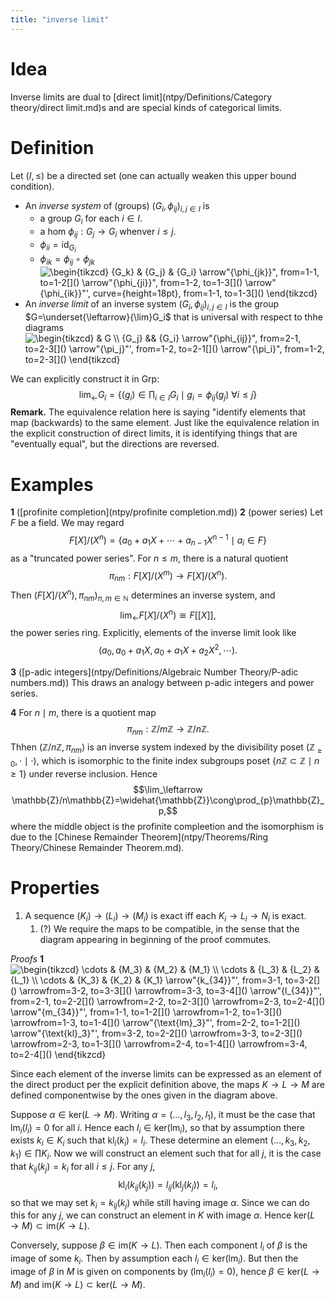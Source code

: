 ```yaml
---
title: "inverse limit"
---
```


# Idea
Inverse limits are dual to [direct limit](ntpy/Definitions/Category theory/direct limit.md)s and are special kinds of categorical limits.

# Definition
Let $(I,\leq)$ be a directed set (one can actually weaken this upper bound condition).
- An *inverse system* of (groups) $(G_i,\phi_{ij})_{i,j\in I}$ is 
	- a group $G_i$ for each $i\in I$.
	- a hom $\phi_{ij}:G_j\to G_i$ whenver $i\leq j$.
	- $\phi_{ii}=\text{id}_{G_i}$
	- $\phi_{ik}=\phi_{ij}\circ\phi_{jk}$ 
<img align="center" src="https://i.upmath.me/svg/%5Cbegin%7Btikzcd%7D%0A%09%7BG_k%7D%20%26%20%7BG_j%7D%20%26%20%7BG_i%7D%0A%09%5Carrow%5B%22%7B%5Cphi_%7Bjk%7D%7D%22%2C%20from%3D1-1%2C%20to%3D1-2%5D%0A%09%5Carrow%5B%22%7B%5Cphi_%7Bji%7D%7D%22%2C%20from%3D1-2%2C%20to%3D1-3%5D%0A%09%5Carrow%5B%22%7B%5Cphi_%7Bik%7D%7D%22'%2C%20curve%3D%7Bheight%3D18pt%7D%2C%20from%3D1-1%2C%20to%3D1-3%5D%0A%5Cend%7Btikzcd%7D" alt="\begin{tikzcd}
	{G_k} &amp; {G_j} &amp; {G_i}
	\arrow&quot;{\phi_{jk}}&quot;, from=1-1, to=1-2[]()
	\arrow&quot;{\phi_{ji}}&quot;, from=1-2, to=1-3[]()
	\arrow&quot;{\phi_{ik}}&quot;', curve={height=18pt}, from=1-1, to=1-3[]()
\end{tikzcd}" />
- An *inverse limit* of an inverse system $(G_i,\phi_{ij})_{i,j\in I}$ is the group $G=\underset{\leftarrow}{\lim}G_i$ that is universal with respect to thhe diagrams <img align="center" src="https://i.upmath.me/svg/%5Cbegin%7Btikzcd%7D%0A%09%26%20G%20%5C%5C%0A%09%7BG_j%7D%20%26%26%20%7BG_i%7D%0A%09%5Carrow%5B%22%7B%5Cphi_%7Bij%7D%7D%22%2C%20from%3D2-1%2C%20to%3D2-3%5D%0A%09%5Carrow%5B%22%7B%5Cpi_j%7D%22'%2C%20from%3D1-2%2C%20to%3D2-1%5D%0A%09%5Carrow%5B%22%7B%5Cpi_i%7D%22%2C%20from%3D1-2%2C%20to%3D2-3%5D%0A%5Cend%7Btikzcd%7D" alt="\begin{tikzcd}
	&amp; G \\
	{G_j} &amp;&amp; {G_i}
	\arrow&quot;{\phi_{ij}}&quot;, from=2-1, to=2-3[]()
	\arrow&quot;{\pi_j}&quot;', from=1-2, to=2-1[]()
	\arrow&quot;{\pi_i}&quot;, from=1-2, to=2-3[]()
\end{tikzcd}" />

We can explicitly construct it in $\text{Grp}$:
$$
\lim_\leftarrow G_i=\{(g_i)\in\prod_{i\in I}G_i\mid g_i=\phi_{ij}(g_j)\ \forall i\leq j\}
$$
**Remark.** The equivalence relation here is saying "identify elements that map (backwards) to the same element. Just like the equivalence relation in the explicit construction of direct limits, it is identifying things that are "eventually equal", but the directions are reversed.

# Examples
**1** ([profinite completion](ntpy/profinite completion.md))
 **2** (power series)
 Let $F$ be a field. We may regard
 $$ F[X]/(X^n)=\{a_0+a_1X+\cdots+a_{n-1}X^{n-1}\mid a_i\in F\} $$ 
 as a "truncated power series". For $n\leq m$, there is a natural quotient $$\pi_{nm}:F[X]/(X^m)\to F[X]/(X^n).$$ Then $(F[X]/(X^n),\pi_{nm})_{n,m\in\mathbb{N}}$ determines an inverse system, and
 $$ \lim_\leftarrow F[X]/(X^n)\cong F[[X]], $$ the power series ring. Explicitly, elements of the inverse limit look like $$ (a_0, a_0+a_1X,a_0+a_1X+a_2X^2,\cdots).$$

**3** ([p-adic integers](ntpy/Definitions/Algebraic Number Theory/P-adic numbers.md))
 This draws an analogy between p-adic integers and power series.
 
 **4**
 For $n\mid m$, there is a quotient map $$\pi_{nm}:\mathbb{Z}/m\mathbb{Z}\to\mathbb{Z}/n\mathbb{Z}.$$ Thhen $(\mathbb{Z}/n\mathbb{Z},\pi_{nm})$ is an inverse system indexed by the divisibility poset $(\mathbb{Z}_{\geq 0},\cdot\mid\cdot)$, which is isomorphic to the finite index subgroups poset $\{n\mathbb{Z}\subset\mathbb{Z}\mid n\geq 1\}$ under reverse inclusion. Hence 
 $$\lim_\leftarrow \mathbb{Z}/n\mathbb{Z}=\widehat{\mathbb{Z}}\cong\prod_{p}\mathbb{Z}_p,$$
 where the middle object is the profinite compleetion and the isomorphism is due to the [Chinese Remainder Theorem](ntpy/Theorems/Ring Theory/Chinese Remainder Theorem.md).
 
 # Properties
 1. A sequence $(K_i)\to (L_i)\to (M_i)$ is exact iff each $K_i\to L_i\to N_i$ is exact.
	 1. (?) We require the maps to be compatible, in the sense that the diagram appearing in beginning of the proof commutes.

*Proofs*
**1**
<img align="center" src="https://i.upmath.me/svg/%5Cbegin%7Btikzcd%7D%0A%09%5Ccdots%20%26%20%7BM_3%7D%20%26%20%7BM_2%7D%20%26%20%7BM_1%7D%20%5C%5C%0A%09%5Ccdots%20%26%20%7BL_3%7D%20%26%20%7BL_2%7D%20%26%20%7BL_1%7D%20%5C%5C%0A%09%5Ccdots%20%26%20%7BK_3%7D%20%26%20%7BK_2%7D%20%26%20%7BK_1%7D%0A%09%5Carrow%5B%22%7Bk_%7B34%7D%7D%22'%2C%20from%3D3-1%2C%20to%3D3-2%5D%0A%09%5Carrow%5Bfrom%3D3-2%2C%20to%3D3-3%5D%0A%09%5Carrow%5Bfrom%3D3-3%2C%20to%3D3-4%5D%0A%09%5Carrow%5B%22%7Bl_%7B34%7D%7D%22'%2C%20from%3D2-1%2C%20to%3D2-2%5D%0A%09%5Carrow%5Bfrom%3D2-2%2C%20to%3D2-3%5D%0A%09%5Carrow%5Bfrom%3D2-3%2C%20to%3D2-4%5D%0A%09%5Carrow%5B%22%7Bm_%7B34%7D%7D%22'%2C%20from%3D1-1%2C%20to%3D1-2%5D%0A%09%5Carrow%5Bfrom%3D1-2%2C%20to%3D1-3%5D%0A%09%5Carrow%5Bfrom%3D1-3%2C%20to%3D1-4%5D%0A%09%5Carrow%5B%22%7B%5Ctext%7Blm%7D_3%7D%22'%2C%20from%3D2-2%2C%20to%3D1-2%5D%0A%09%5Carrow%5B%22%7B%5Ctext%7Bkl%7D_3%7D%22'%2C%20from%3D3-2%2C%20to%3D2-2%5D%0A%09%5Carrow%5Bfrom%3D3-3%2C%20to%3D2-3%5D%0A%09%5Carrow%5Bfrom%3D2-3%2C%20to%3D1-3%5D%0A%09%5Carrow%5Bfrom%3D2-4%2C%20to%3D1-4%5D%0A%09%5Carrow%5Bfrom%3D3-4%2C%20to%3D2-4%5D%0A%5Cend%7Btikzcd%7D" alt="\begin{tikzcd}
	\cdots &amp; {M_3} &amp; {M_2} &amp; {M_1} \\
	\cdots &amp; {L_3} &amp; {L_2} &amp; {L_1} \\
	\cdots &amp; {K_3} &amp; {K_2} &amp; {K_1}
	\arrow&quot;{k_{34}}&quot;', from=3-1, to=3-2[]()
	\arrowfrom=3-2, to=3-3[]()
	\arrowfrom=3-3, to=3-4[]()
	\arrow&quot;{l_{34}}&quot;', from=2-1, to=2-2[]()
	\arrowfrom=2-2, to=2-3[]()
	\arrowfrom=2-3, to=2-4[]()
	\arrow&quot;{m_{34}}&quot;', from=1-1, to=1-2[]()
	\arrowfrom=1-2, to=1-3[]()
	\arrowfrom=1-3, to=1-4[]()
	\arrow&quot;{\text{lm}_3}&quot;', from=2-2, to=1-2[]()
	\arrow&quot;{\text{kl}_3}&quot;', from=3-2, to=2-2[]()
	\arrowfrom=3-3, to=2-3[]()
	\arrowfrom=2-3, to=1-3[]()
	\arrowfrom=2-4, to=1-4[]()
	\arrowfrom=3-4, to=2-4[]()
\end{tikzcd}" />

Since each element of the inverse limits can be expressed as an element of the direct product per the explicit definition above, the maps $K\to L\to M$ are defined componentwise by the ones given in the diagram above.

Suppose $\alpha\in\text{ker}(L\to M)$. Writing $\alpha=(\dots,l_3,l_2,l_1)$, it must be the case that $\text{lm}_i(l_i)=0$ for all $i$. Hence each $l_i\in\text{ker}(\text{lm}_i)$, so that by assumption there exists $k_i\in K_i$ such that $\text{kl}_i(k_i)=l_i$. These determine an element $(\dots,k_3,k_2,k_1)\in\prod K_i$. Now we will construct an element such that for all $j$, it is the case that $k_{ij}(k_j)=k_i$ for all $i\leq j$. For any $j$, $$\text{kl}_i(k_{ij}(k_j))=l_{ij}(\text{kl}_j(k_j))=l_i,$$ so that we may set $k_i=k_{ij}(k_j)$ while still having image $\alpha$. Since we can do this for any $j$, we can construct an element in $K$ with image $\alpha$. Hence $\text{ker}(L\to M)\subset\text{im}(K\to L)$.

Conversely, suppose $\beta\in\text{im}(K\to L)$. Then each component $l_i$ of $\beta$ is the image of some $k_i$. Then by assumption each $l_i\in\text{ker}(\text{lm}_i)$. But then the image of $\beta$ in $M$ is given on components by $(\text{lm}_i(l_i)=0)$, hence $\beta\in\text{ker}(L\to M)$ and $\text{im}(K\to L)\subset\text{ker}(L\to M)$.



